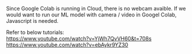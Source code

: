 Since Google Colab is running in Cloud, there is no webcam avaible. 
If we would want to run our ML model with camera / video in Googel Colab, Javascript is needed.

Refer to below tutorials: \
https://www.youtube.com/watch?v=YjWh7QvVH60&t=708s \
https://www.youtube.com/watch?v=ebAykr9YZ30
